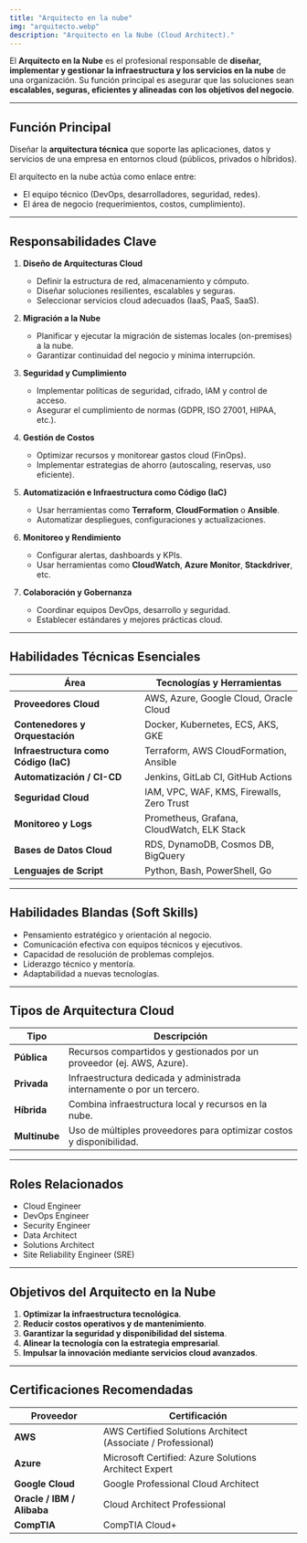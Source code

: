 ```yaml
---
title: "Arquitecto en la nube"
img: "arquitecto.webp"
description: "Arquitecto en la Nube (Cloud Architect)."
---
```


El **Arquitecto en la Nube** es el profesional responsable de **diseñar, implementar y gestionar la infraestructura y los servicios en la nube** de una organización. Su función principal es asegurar que las soluciones sean **escalables, seguras, eficientes y alineadas con los objetivos del negocio**.

---

## Función Principal

Diseñar la **arquitectura técnica** que soporte las aplicaciones, datos y servicios de una empresa en entornos cloud (públicos, privados o híbridos).

El arquitecto en la nube actúa como enlace entre:
- El equipo técnico (DevOps, desarrolladores, seguridad, redes).
- El área de negocio (requerimientos, costos, cumplimiento).

---

## Responsabilidades Clave

1. **Diseño de Arquitecturas Cloud**
   - Definir la estructura de red, almacenamiento y cómputo.
   - Diseñar soluciones resilientes, escalables y seguras.
   - Seleccionar servicios cloud adecuados (IaaS, PaaS, SaaS).

2. **Migración a la Nube**
   - Planificar y ejecutar la migración de sistemas locales (on-premises) a la nube.
   - Garantizar continuidad del negocio y mínima interrupción.

3. **Seguridad y Cumplimiento**
   - Implementar políticas de seguridad, cifrado, IAM y control de acceso.
   - Asegurar el cumplimiento de normas (GDPR, ISO 27001, HIPAA, etc.).

4. **Gestión de Costos**
   - Optimizar recursos y monitorear gastos cloud (FinOps).
   - Implementar estrategias de ahorro (autoscaling, reservas, uso eficiente).

5. **Automatización e Infraestructura como Código (IaC)**
   - Usar herramientas como **Terraform**, **CloudFormation** o **Ansible**.
   - Automatizar despliegues, configuraciones y actualizaciones.

6. **Monitoreo y Rendimiento**
   - Configurar alertas, dashboards y KPIs.
   - Usar herramientas como **CloudWatch**, **Azure Monitor**, **Stackdriver**, etc.

7. **Colaboración y Gobernanza**
   - Coordinar equipos DevOps, desarrollo y seguridad.
   - Establecer estándares y mejores prácticas cloud.

---

## Habilidades Técnicas Esenciales

| Área | Tecnologías y Herramientas |
|------|-----------------------------|
| **Proveedores Cloud** | AWS, Azure, Google Cloud, Oracle Cloud |
| **Contenedores y Orquestación** | Docker, Kubernetes, ECS, AKS, GKE |
| **Infraestructura como Código (IaC)** | Terraform, AWS CloudFormation, Ansible |
| **Automatización / CI-CD** | Jenkins, GitLab CI, GitHub Actions |
| **Seguridad Cloud** | IAM, VPC, WAF, KMS, Firewalls, Zero Trust |
| **Monitoreo y Logs** | Prometheus, Grafana, CloudWatch, ELK Stack |
| **Bases de Datos Cloud** | RDS, DynamoDB, Cosmos DB, BigQuery |
| **Lenguajes de Script** | Python, Bash, PowerShell, Go |

---

## Habilidades Blandas (Soft Skills)

- Pensamiento estratégico y orientación al negocio.  
- Comunicación efectiva con equipos técnicos y ejecutivos.  
- Capacidad de resolución de problemas complejos.  
- Liderazgo técnico y mentoría.  
- Adaptabilidad a nuevas tecnologías.  

---

## Tipos de Arquitectura Cloud

| Tipo | Descripción |
|------|--------------|
| **Pública** | Recursos compartidos y gestionados por un proveedor (ej. AWS, Azure). |
| **Privada** | Infraestructura dedicada y administrada internamente o por un tercero. |
| **Híbrida** | Combina infraestructura local y recursos en la nube. |
| **Multinube** | Uso de múltiples proveedores para optimizar costos y disponibilidad. |

---

## Roles Relacionados

- Cloud Engineer  
- DevOps Engineer  
- Security Engineer  
- Data Architect  
- Solutions Architect  
- Site Reliability Engineer (SRE)

---

## Objetivos del Arquitecto en la Nube

1. **Optimizar la infraestructura tecnológica**.  
2. **Reducir costos operativos y de mantenimiento**.  
3. **Garantizar la seguridad y disponibilidad del sistema**.  
4. **Alinear la tecnología con la estrategia empresarial**.  
5. **Impulsar la innovación mediante servicios cloud avanzados**.

---

## Certificaciones Recomendadas

| Proveedor | Certificación |
|------------|----------------|
| **AWS** | AWS Certified Solutions Architect (Associate / Professional) |
| **Azure** | Microsoft Certified: Azure Solutions Architect Expert |
| **Google Cloud** | Google Professional Cloud Architect |
| **Oracle / IBM / Alibaba** | Cloud Architect Professional |
| **CompTIA** | CompTIA Cloud+ |
